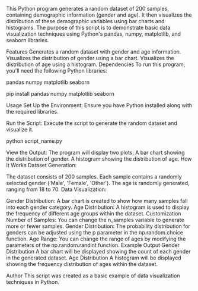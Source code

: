 This Python program generates a random dataset of 200 samples, containing demographic information (gender and age). It then visualizes the distribution of these demographic variables using bar charts and histograms. The purpose of this script is to demonstrate basic data visualization techniques using Python's pandas, numpy, matplotlib, and seaborn libraries.

Features
Generates a random dataset with gender and age information.
Visualizes the distribution of gender using a bar chart.
Visualizes the distribution of age using a histogram.
Dependencies
To run this program, you'll need the following Python libraries:

pandas
numpy
matplotlib
seaborn

pip install pandas numpy matplotlib seaborn

Usage
Set Up the Environment: Ensure you have Python installed along with the required libraries.

Run the Script: Execute the script to generate the random dataset and visualize it.

python script_name.py

View the Output: The program will display two plots:
A bar chart showing the distribution of gender.
A histogram showing the distribution of age.
How It Works
Dataset Generation:

The dataset consists of 200 samples.
Each sample contains a randomly selected gender ('Male', 'Female', 'Other').
The age is randomly generated, ranging from 18 to 70.
Data Visualization:

Gender Distribution: A bar chart is created to show how many samples fall into each gender category.
Age Distribution: A histogram is used to display the frequency of different age groups within the dataset.
Customization
Number of Samples: You can change the n_samples variable to generate more or fewer samples.
Gender Distribution: The probability distribution for genders can be adjusted using the p parameter in the np.random.choice function.
Age Range: You can change the range of ages by modifying the parameters of the np.random.randint function.
Example Output
Gender Distribution
A bar chart will be displayed showing the count of each gender in the generated dataset.
Age Distribution
A histogram will be displayed showing the frequency distribution of ages within the dataset.

Author
This script was created as a basic example of data visualization techniques in Python.
